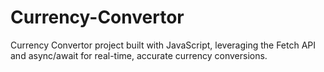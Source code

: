 # Currency-Convertor
Currency Convertor project built with JavaScript, leveraging the Fetch API and async/await for real-time, accurate currency conversions.
